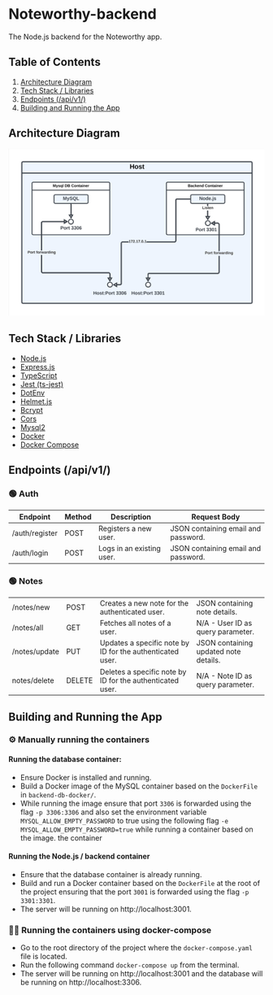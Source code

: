 # Noteworthy-backend

The Node.js backend for the Noteworthy app.

## Table of Contents
1. [Architecture Diagram](#architecture-diagram)
2. [Tech Stack / Libraries](#tech-stack--libraries)
3. [Endpoints (/api/v1/)](#endpoints-apiv1)
4. [Building and Running the App](#building-and-running-the-app)

## Architecture Diagram
![Container Architecture Diagram](images/container-arch-diagram.png)

## Tech Stack / Libraries
- [Node.js](https://nodejs.org/en)
- [Express.js](https://expressjs.com)
- [TypeScript](https://www.typescriptlang.org)
- [Jest (ts-jest)](https://www.npmjs.com/package/ts-jest)
- [DotEnv](https://www.npmjs.com/package/dotenv)
- [Helmet.js](https://helmetjs.github.io)
- [Bcrypt](https://www.npmjs.com/package/bcrypt)
- [Cors](https://www.npmjs.com/package/cors?activeTab=readme)
- [Mysql2](https://www.npmjs.com/package/mysql2)
- [Docker](https://www.docker.com)
- [Docker Compose](https://docs.docker.com/compose/)

## Endpoints (/api/v1/)
### 🟢 Auth
<table>
  <thead>
    <tr>
      <th>Endpoint</th>
      <th>Method</th>
      <th>Description</th>
      <th>Request Body</th>
    </tr>
  </thead>
  <tbody>
    <tr>
      <td>/auth/register</td>
      <td>POST</td>
      <td>Registers a new user.</td>
      <td>JSON containing email and password.</td>
    </tr>
    <tr>
      <td>/auth/login</td>
      <td>POST</td>
      <td>Logs in an existing user.</td>
      <td>JSON containing email and password.</td>
    </tr>
  </tbody>
</table>

### 🟢 Notes
<table>
  <tbody>
    <tr>
      <td>/notes/new</td>
      <td>POST</td>
      <td>Creates a new note for the authenticated user.</td>
      <td>JSON containing note details.</td>
    </tr>
    <tr>
      <td>/notes/all</td>
      <td>GET</td>
      <td>Fetches all notes of a user.</td>
      <td>N/A - User ID as query parameter.</td>
    </tr>
    <tr>
      <td>/notes/update</td>
      <td>PUT</td>
      <td>Updates a specific note by ID for the authenticated user.</td>
      <td>JSON containing updated note details.</td>
    </tr>
    <tr>
      <td>notes/delete</td>
      <td>DELETE</td>
      <td>Deletes a specific note by ID for the authenticated user.</td>
      <td>N/A - Note ID as query parameter.</td>
    </tr>
  </tbody>
</table>

## Building and Running the App

### ⚙️ Manually running the containers

#### Running the database container:  
- Ensure Docker is installed and running.
- Build a Docker image of the MySQL container based on the `DockerFile` in `backend-db-docker/`.
- While running the image ensure that port `3306` is forwarded using the flag `-p 3306:3306`
  and also set the environment variable `MYSQL_ALLOW_EMPTY_PASSWORD` to true using the
  following flag `-e MYSQL_ALLOW_EMPTY_PASSWORD=true` while running a container based on the image.
  the container

#### Running the Node.js / backend container
- Ensure that the database container is already running.
- Build and run a Docker container based on the `DockerFile` at the root of the project ensuring that
  the port `3001` is forwarded using the flag `-p 3301:3301`.
- The server will be running on http://localhost:3001.

### 🦸‍♂️ Running the containers using docker-compose
- Go to the root directory of the project where the `docker-compose.yaml` file is located.
- Run the following command `docker-compose up` from the terminal.
- The server will be running on http://localhost:3001 and the database will be running on http://localhost:3306.
  

